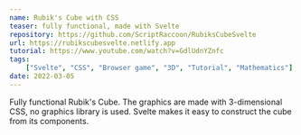 ```yaml
---
name: Rubik's Cube with CSS
teaser: fully functional, made with Svelte
repository: https://github.com/ScriptRaccoon/RubiksCubeSvelte
url: https://rubikscubesvelte.netlify.app
tutorial: https://www.youtube.com/watch?v=GdlUdnYZnfc
tags:
    ["Svelte", "CSS", "Browser game", "3D", "Tutorial", "Mathematics"]
date: 2022-03-05
---
```


Fully functional Rubik's Cube. The graphics are made with 3-dimensional CSS, no graphics library is used. Svelte makes it easy to construct the cube from its components.
